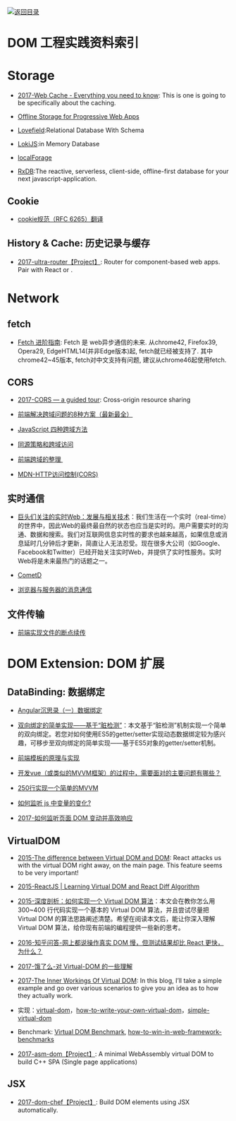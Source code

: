 [![返回目录](https://parg.co/UGo)](https://parg.co/b4z) 





# DOM 工程实践资料索引

# Storage



- [2017-Web Cache - Everything you need to know](http://kamranahmed.info/blog/2017/03/14/quick-guide-to-http-caching/?rd=1): This is one is going to be specifically about the caching.

- [Offline Storage for Progressive Web Apps](https://medium.com/dev-channel/offline-storage-for-progressive-web-apps-70d52695513c#.19w8r1c4o)
 

- [Lovefield](https://google.github.io/lovefield/):Relational Database With Schema


- [LokiJS](https://github.com/techfort/LokiJS):in Memory Database



- [localForage](https://github.com/localForage/localForage)



- [RxDB](https://github.com/pubkey/rxdb):The reactive, serverless, client-side, offline-first database for your next javascript-application.




## Cookie

- [cookie规范（RFC 6265）翻译](https://github.com/renaesop/blog/issues/4)



## History & Cache: 历史记录与缓存


- [2017-ultra-router【Project】](https://github.com/gt3/ultra-router): Router for component-based web apps. Pair with React or <BYOF />.


# Network






## fetch



- [Fetch 进阶指南](http://louiszhai.github.io/2016/11/02/fetch/): Fetch 是 web异步通信的未来. 从chrome42, Firefox39, Opera29, EdgeHTML14(并非Edge版本)起, fetch就已经被支持了. 其中chrome42~45版本, fetch对中文支持有问题, 建议从chrome46起使用fetch.


## CORS



- [2017-CORS — a guided tour](https://parg.co/bOF): Cross-origin resource sharing

- [前端解决跨域问题的8种方案（最新最全）](http://www.tuicool.com/articles/ENZbEvi)

- [JavaScript 四种跨域方法](http://segmentfault.com/a/1190000003642057?utm_source=tuicool)

- [同源策略和跨域访问](http://blog.csdn.net/shimiso/article/details/21830313)

- [前端跨域的整理 ](http://qiutc.me/post/cross-domain-collections.html?utm_source=tuicool&utm_medium=referral)

- [MDN-HTTP访问控制(CORS)](https://parg.co/UGw)

## 实时通信



- [巨头们关注的实时Web：发展与相关技术](https://parg.co/UGB)：我们生活在一个实时（real-time）的世界中，因此Web的最终最自然的状态也应当是实时的。用户需要实时的沟通、数据和搜索。我们对互联网信息实时性的要求也越来越高，如果信息或消息延时几分钟后才更新，简直让人无法忍受。现在很多大公司（如Google、Facebook和Twitter）已经开始关注实时Web，并提供了实时性服务。实时Web将是未来最热门的话题之一。


- [CometD](https://github.com/cometd/cometd)


- [浏览器与服务器的消息通信](http://blog.brucefeng.info/post/brower-server-msg)
## 文件传输




- [前端实现文件的断点续传](http://www.tuicool.com/articles/neUzAbB)





# DOM Extension: DOM 扩展


## DataBinding: 数据绑定



- [Angular沉思录（一）数据绑定](https://github.com/xufei/blog/issues/10)

- [双向绑定的简单实现——基于“脏检测”](https://parg.co/bOW)：本文基于“脏检测”机制实现一个简单的双向绑定。若您对如何使用ES5的getter/setter实现动态数据绑定较为感兴趣，可移步至双向绑定的简单实现——基于ES5对象的getter/setter机制。

- [前端模板的原理与实现](http://www.tuicool.com/articles/Q73Ubym)

- [开发vue（或类似的MVVM框架）的过程中，需要面对的主要问题有哪些？](https://www.zhihu.com/question/53176471/answer/134004234)

- [250行实现一个简单的MVVM](https://zhuanlan.zhihu.com/p/24475845)


- [如何监听 js 中变量的变化?](https://www.zhihu.com/question/44724640)

- [2017-如何监听页面 DOM 变动并高效响应](https://hijiangtao.github.io/2017/08/03/How-to-Manipulate-DOM-Effectively/)


## VirtualDOM



- [2015-The difference between Virtual DOM and DOM](http://reactkungfu.com/2015/10/the-difference-between-virtual-dom-and-dom/): React attacks us with the virtual DOM right away, on the main page. This feature seems to be very important!

- [2015-ReactJS | Learning Virtual DOM and React Diff Algorithm](http://www.oyecode.com/2015/09/reactjs-learning-virtual-dom-and-react.html)

- [2015-深度剖析：如何实现一个 Virtual DOM 算法](https://github.com/livoras/blog/issues/13)：本文会在教你怎么用 300~400 行代码实现一个基本的 Virtual DOM 算法，并且尝试尽量把 Virtual DOM 的算法思路阐述清楚。希望在阅读本文后，能让你深入理解 Virtual DOM 算法，给你现有前端的编程提供一些新的思考。


- [2016-知乎问答-网上都说操作真实 DOM 慢，但测试结果却比 React 更快，为什么？](https://www.zhihu.com/question/31809713/answer/53544875)

- [2017-饿了么-对 Virtual-DOM 的一些理解](https://zhuanlan.zhihu.com/p/25630842)

- [2017-The Inner Workings Of Virtual DOM](https://medium.com/@rajaraodv/the-inner-workings-of-virtual-dom-666ee7ad47cf#.or5425hja): In this blog, I’ll take a simple example and go over various scenarios to give you an idea as to how they actually work.
- 实现：[virtual-dom](https://github.com/Matt-Esch/virtual-dom)，[how-to-write-your-own-virtual-dom](https://medium.com/@deathmood/how-to-write-your-own-virtual-dom-ee74acc13060#.59fqwanqa)，[simple-virtual-dom](https://github.com/livoras/simple-virtual-dom)

- Benchmark: [Virtual DOM Benchmark](http://vdom-benchmark.github.io/vdom-benchmark/), [how-to-win-in-web-framework-benchmarks](https://medium.com/@localvoid/how-to-win-in-web-framework-benchmarks-8bc31af76ce7#.h3nedvhr5)

- [2017-asm-dom【Project】](https://github.com/mbasso/asm-dom/blob/master/README.md): A minimal WebAssembly virtual DOM to build C++ SPA (Single page applications)


## JSX

- [2017-dom-chef【Project】](https://github.com/vadimdemedes/dom-chef): Build DOM elements using JSX automatically.


